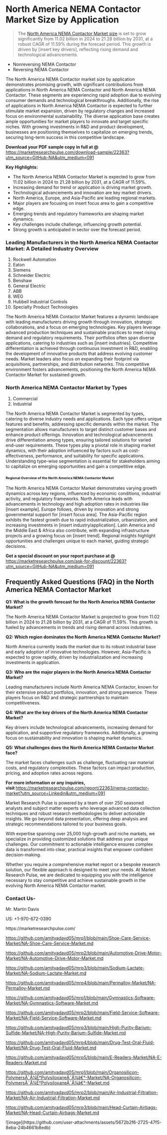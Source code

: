 <h1>North America NEMA Contactor Market&nbsp;Size by Application</h1><blockquote><p>The <a href="https://marketresearchpulse.com/download-sample/22363?utm_source=GitHub-NA&amp;utm_medium=091">North America NEMA Contactor Market size</a> is set to grow significantly from 11.02 billion in 2024 to 21.28 billion by 2031, at a robust CAGR of 11.59% during the forecast period. This growth is driven by [insert key drivers], reflecting rising demand and technological advancements.</p></blockquote><ul><li>Nonreversing NEMA Contactor<li> Reversing NEMA Contactor</li></ul><p>The North America NEMA Contactor market size by application demonstrates promising growth, with significant contributions from applications in North America NEMA Contactor and North America NEMA Contactor. These segments are experiencing rapid adoption due to evolving consumer demands and technological breakthroughs. Additionally, the rise of applications in North America NEMA Contactor is expected to further stimulate market expansion, driven by regulatory changes and increased focus on environmental sustainability. The diverse application base creates ample opportunities for market players to innovate and target specific niches. With growing investments in R&D and product development, businesses are positioning themselves to capitalize on emerging trends, securing long-term success in this competitive landscape.</p><p><strong>Download your PDF sample copy in full at @ </strong><a href="https://marketresearchpulse.com/download-sample/22363?utm_source=GitHub-NA&amp;utm_medium=091">https://marketresearchpulse.com/download-sample/22363?utm_source=GitHub-NA&amp;utm_medium=091</a></p><p><strong>Key Highlights: </strong></p><ul><li>The North America NEMA Contactor Market is expected to grow from 11.02 billion in 2024 to 21.28 billion by 2031, at a CAGR of 11.59%.</li><li>Increasing demand for trend or application is driving market growth.</li><li>Technological advancements and innovation are key market drivers.</li><li>North America, Europe, and Asia-Pacific are leading regional markets.</li><li>Major players are focusing on insert focus area to gain a competitive edge.</li><li>Emerging trends and regulatory frameworks are shaping market dynamics.</li><li>Key challenges include challenge, influencing growth potential.</li><li>Strong growth is anticipated in sector over the forecast period.</li></ul><h3>Leading Manufacturers in the North America NEMA Contactor Market: A Detailed Industry Overview</h3><ol><li>Rockwell Automation</li><li>Eaton</li><li>Siemens</li><li>Schneider Electric</li><li>Benshaw</li><li>General Electric</li><li>ABB</li><li>WEG</li><li>Hubbell Industrial Controls</li><li>Specialty Product Technologies</li></ol><div class="flex max-w-full flex-col flex-grow"><div class="min-h-8 text-message flex w-full flex-col items-end gap-2 whitespace-normal break-words [.text-message+&amp;]:mt-5" dir="auto" data-message-author-role="assistant" data-message-id="fd8432e4-4910-450d-b182-61b7bfb0a01f" data-message-model-slug="gpt-4o"><div class="flex w-full flex-col gap-1 empty:hidden first:pt-[3px]"><div class="markdown prose w-full break-words dark:prose-invert light"><p>The North America NEMA Contactor Market features a dynamic landscape with leading manufacturers driving growth through innovation, strategic collaborations, and a focus on emerging technologies. Key players leverage advanced production techniques and sustainable practices to meet rising demand and regulatory requirements. Their portfolios often span diverse applications, catering to industries such as [insert industries]. Competitive differentiation is achieved through continuous investment in R&amp;D, enabling the development of innovative products that address evolving customer needs. Market leaders also focus on expanding their footprint via acquisitions, partnerships, and distribution networks. This competitive environment fosters advancements, positioning the North America NEMA Contactor Market for sustained growth.</p></div></div></div></div><h3>North America NEMA Contactor Market by Types</h3><ol><li>Commercial<li> Industrial</li></ol><div class="flex max-w-full flex-col flex-grow"><div class="min-h-8 text-message flex w-full flex-col items-end gap-2 whitespace-normal break-words [.text-message+&amp;]:mt-5" dir="auto" data-message-author-role="assistant" data-message-id="084470be-0bb7-4664-bddf-5156b4f41249" data-message-model-slug="gpt-4o-mini"><div class="flex w-full flex-col gap-1 empty:hidden first:pt-[3px]"><div class="markdown prose w-full break-words dark:prose-invert light"><p>The North America NEMA Contactor Market is segmented by types, catering to diverse industry needs and applications. Each type offers unique features and benefits, addressing specific demands within the market. The segmentation allows manufacturers to target distinct customer bases and enhance product offerings. Innovation and technological advancements drive differentiation among types, ensuring tailored solutions for varied end-user requirements. These types play a pivotal role in shaping market dynamics, with their adoption influenced by factors such as cost-effectiveness, performance, and suitability for specific applications. Understanding type-wise segmentation is essential for stakeholders aiming to capitalize on emerging opportunities and gain a competitive edge.</p></div></div></div></div><h3><span style="font-size: 11px;">Regional Overview of the North America NEMA Contactor Market</span></h3><div class="flex max-w-full flex-col flex-grow"><div class="min-h-8 text-message flex w-full flex-col items-end gap-2 whitespace-normal break-words [.text-message+&amp;]:mt-5" dir="auto" data-message-author-role="assistant" data-message-id="e9038762-ce64-4e30-91c9-9bd413514231" data-message-model-slug="gpt-4o-mini"><div class="flex w-full flex-col gap-1 empty:hidden first:pt-[3px]"><div class="markdown prose w-full break-words dark:prose-invert light"><p>The North America NEMA Contactor Market demonstrates varying growth dynamics across key regions, influenced by economic conditions, industrial activity, and regulatory frameworks. North America leads with advancements in technology and high adoption rates in industries like [insert example]. Europe follows, driven by innovation and strong governmental support for [insert focus area]. The Asia-Pacific region exhibits the fastest growth due to rapid industrialization, urbanization, and increasing investments in [insert industry/application]. Latin America and the Middle East &amp; Africa also contribute, with expanding infrastructure projects and a growing focus on [insert trend]. Regional insights highlight opportunities and challenges unique to each market, guiding strategic decisions.</p></div></div></div></div><p><strong>Get a special discount on your report purchase at @ </strong><a href="https://marketresearchpulse.com/ask-for-discount/22363?utm_source=GitHub-NA&amp;utm_medium=091">https://marketresearchpulse.com/ask-for-discount/22363?utm_source=GitHub-NA&amp;utm_medium=091</a></p><h2>Frequently Asked Questions (FAQ) in the North America NEMA Contactor Market</h2><p><strong>Q1: What is the growth forecast for the North America NEMA Contactor Market?</strong></p><p>The North America NEMA Contactor Market is projected to grow from 11.02 billion in 2024 to 21.28 billion by 2031, at a CAGR of 11.59%. This growth is fueled by advancements in trends and rising demand across industries.</p><p><strong>Q2: Which region dominates the North America NEMA Contactor Market?</strong></p><p>North America currently leads the market due to its robust industrial base and early adoption of innovative technologies. However, Asia-Pacific is expected to grow rapidly, driven by industrialization and increasing investments in application.</p><p><strong>Q3: Who are the major players in the North America NEMA Contactor Market?</strong></p><p>Leading manufacturers include North America NEMA Contactor, known for their extensive product portfolios, innovation, and strong presence. These players focus on R&amp;D and strategic partnerships to maintain competitiveness.</p><p><strong>Q4: What are the key drivers of the North America NEMA Contactor Market?</strong></p><p>Key drivers include technological advancements, increasing demand for application, and supportive regulatory frameworks. Additionally, a growing focus on sustainability and innovation is shaping market dynamics.</p><p><strong>Q5: What challenges does the North America NEMA Contactor Market face?</strong></p><p>The market faces challenges such as challenge, fluctuating raw material costs, and regulatory complexities. These factors can impact production, pricing, and adoption rates across regions.</p><p><strong>For more information or any inquiries, visit&nbsp;</strong><a href="https://marketresearchpulse.com/report/22363/nema-contactor-market?utm_source=Linkedin&utm_medium=091">https://marketresearchpulse.com/report/22363/nema-contactor-market?utm_source=Linkedin&utm_medium=091</a></p><p>Market Research Pulse is powered by a team of over 250 seasoned analysts and subject matter experts who leverage advanced data collection techniques and robust research methodologies to deliver actionable insights. We go beyond data presentation, offering deep analysis and strategic recommendations tailored to your business goals.</p><p>With expertise spanning over 25,000 high-growth and niche markets, we specialize in providing customized solutions that address your unique challenges. Our commitment to actionable intelligence ensures complex data is transformed into clear, practical insights that empower confident decision-making.</p><p>Whether you require a comprehensive market report or a bespoke research solution, our flexible approach is designed to meet your needs. At Market Research Pulse, we are dedicated to equipping you with the intelligence necessary to stay competitive and achieve sustainable growth in the evolving North America NEMA Contactor market.</p><h3><strong>Contact Us-</strong></h3><p>Mr. Martin Davis</p><p>US: +1-970-672-0390</p><p>https://marketresearchpulse.com/</p><p><a href="https://github.com/amityadavd05/mrp1/blob/main/Shoe-Care-Service-Market/NA-Shoe-Care-Service-Market.md">https://github.com/amityadavd05/mrp1/blob/main/Shoe-Care-Service-Market/NA-Shoe-Care-Service-Market.md</a></p><p><a href="https://github.com/amityadavd05/mrp2/blob/main/Automotive-Drive-Motor-Market/NA-Automotive-Drive-Motor-Market.md">https://github.com/amityadavd05/mrp2/blob/main/Automotive-Drive-Motor-Market/NA-Automotive-Drive-Motor-Market.md</a></p><p><a href="https://github.com/amityadavd05/mrp3/blob/main/Sodium-Lactate-Market/NA-Sodium-Lactate-Market.md">https://github.com/amityadavd05/mrp3/blob/main/Sodium-Lactate-Market/NA-Sodium-Lactate-Market.md</a></p><p><a href="https://github.com/amityadavd05/mrp4/blob/main/Permalloy-Market/NA-Permalloy-Market.md">https://github.com/amityadavd05/mrp4/blob/main/Permalloy-Market/NA-Permalloy-Market.md</a></p><p><a href="https://github.com/amityadavd05/mrp1/blob/main/Gymnastics-Software-Market/NA-Gymnastics-Software-Market.md">https://github.com/amityadavd05/mrp1/blob/main/Gymnastics-Software-Market/NA-Gymnastics-Software-Market.md</a></p><p><a href="https://github.com/amityadavd05/mrp2/blob/main/Field-Service-Software-Market/NA-Field-Service-Software-Market.md">https://github.com/amityadavd05/mrp2/blob/main/Field-Service-Software-Market/NA-Field-Service-Software-Market.md</a></p><p><a href="https://github.com/amityadavd05/mrp3/blob/main/High-Purity-Barium-Sulfide-Market/NA-High-Purity-Barium-Sulfide-Market.md">https://github.com/amityadavd05/mrp3/blob/main/High-Purity-Barium-Sulfide-Market/NA-High-Purity-Barium-Sulfide-Market.md</a></p><p><a href="https://github.com/amityadavd05/mrp4/blob/main/Drug-Test-Oral-Fluid-Market/NA-Drug-Test-Oral-Fluid-Market.md">https://github.com/amityadavd05/mrp4/blob/main/Drug-Test-Oral-Fluid-Market/NA-Drug-Test-Oral-Fluid-Market.md</a></p><p><a href="https://github.com/amityadavd05/mrp5/blob/main/E-Readers-Market/NA-E-Readers-Market.md">https://github.com/amityadavd05/mrp5/blob/main/E-Readers-Market/NA-E-Readers-Market.md</a></p><p><a href="https://github.com/amityadavd05/mrp1/blob/main/Organosilicon-PolymersÃ¯Â¼Ë†PolysiloxaneÃ¯Â¼â€°-Market/NA-Organosilicon-PolymersÃ¯Â¼Ë†PolysiloxaneÃ¯Â¼â€°-Market.md">https://github.com/amityadavd05/mrp1/blob/main/Organosilicon-PolymersÃ¯Â¼Ë†PolysiloxaneÃ¯Â¼â€°-Market/NA-Organosilicon-PolymersÃ¯Â¼Ë†PolysiloxaneÃ¯Â¼â€°-Market.md</a></p><p><a href="https://github.com/amityadavd05/mrp2/blob/main/Air-Industrial-Filtration-Market/NA-Air-Industrial-Filtration-Market.md">https://github.com/amityadavd05/mrp2/blob/main/Air-Industrial-Filtration-Market/NA-Air-Industrial-Filtration-Market.md</a></p><p><a href="https://github.com/amityadavd05/mrp3/blob/main/Head-Curtain-Airbags-Market/NA-Head-Curtain-Airbags-Market.md">https://github.com/amityadavd05/mrp3/blob/main/Head-Curtain-Airbags-Market/NA-Head-Curtain-Airbags-Market.md</a></p>
![image](https://github.com/user-attachments/assets/5672b2f6-2725-47f5-8eba-24b4661b8edb)
